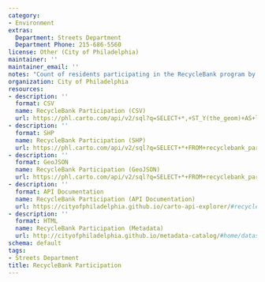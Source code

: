 ```yaml
---
category:
- Environment
extras:
  Department: Streets Department
  Department Phone: 215-686-5560
license: Other (City of Philadelphia)
maintainer: ''
maintainer_email: ''
notes: "Count of residents participating in the RecycleBank program by street segment."
organization: City of Philadelphia
resources:
- description: ''
  format: CSV
  name: RecycleBank Participation (CSV)
  url: https://phl.carto.com/api/v2/sql?q=SELECT+*,+ST_Y(the_geom)+AS+lat,+ST_X(the_geom)+AS+lng+FROM+properties_not_reported_2015&filename=properties_not_reported_2015&format=csv&skipfields=cartodb_id,the_geom,the_geom_webmercator
- description: ''
  format: SHP
  name: RecycleBank Participation (SHP)
  url: https://phl.carto.com/api/v2/sql?q=SELECT+*+FROM+recyclebank_participation&filename=recyclebank_participation&format=shp&skipfields=cartodb_id
- description: ''
  format: GeoJSON
  name: RecycleBank Participation (GeoJSON)
  url: https://phl.carto.com/api/v2/sql?q=SELECT+*+FROM+recyclebank_participation&filename=recyclebank_participation&format=geojson&skipfields=cartodb_id
- description: ''
  format: API Documentation
  name: RecycleBank Participation (API Documentation)
  url: https://cityofphiladelphia.github.io/carto-api-explorer/#recyclebank_participation
- description: ''
  format: HTML
  name: RecycleBank Participation (Metadata)
  url: http://cityofphiladelphia.github.io/metadata-catalog/#home/datasetdetails/5543866d20583086178c4f1b/representationdetails/55438ab39b989a05172d0d52/
schema: default
tags:
- Streets Department
title: RecycleBank Participation
---
```

